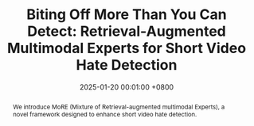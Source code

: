 ---
title:          "Biting Off More Than You Can Detect: Retrieval-Augmented Multimodal Experts for Short Video Hate Detection"
date:           2025-01-20 00:01:00 +0800
selected:       true
pub:            "The Web Conference (WWW)"
pub_last:       ' <span class="badge badge-pill badge-publication badge-success">CCF-A</span> <span class="badge badge-pill badge-publication badge-success">Full Paper</span>'
pub_date:       "2025"

abstract: >-
  We introduce MoRE (Mixture of Retrieval-augmented multimodal Experts), a novel framework designed to enhance short video hate detection.
cover:          /assets/images/covers/www-more.jpg
authors:
- Jian Lang
- Rongpei Hong
- Jin Xu
- Xovee Xu
- Yili Li
- Fan Zhou
links:
  Paper: https://github.com/Jian-Lang/MoRE
  Code: https://github.com/Jian-Lang/MoRE
---